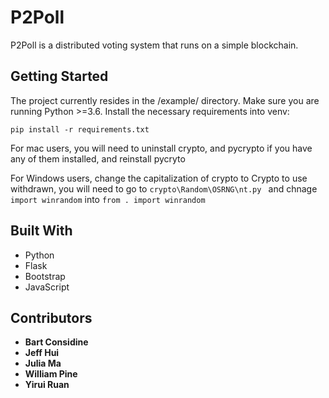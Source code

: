 # P2Poll
P2Poll is a distributed voting system that runs on a simple blockchain.

## Getting Started
The project currently resides in the /example/ directory.
Make sure you are running Python >=3.6. Install the necessary requirements into venv:
```
pip install -r requirements.txt
```

For mac users, you will need to uninstall crypto, and pycrypto if you have any of them installed, and reinstall pycryto

For Windows users, change the capitalization of crypto to Crypto to use withdrawn, you will need to go to ```crypto\Random\OSRNG\nt.py ``` and chnage   ```import winrandom```   into ```from . import winrandom```

## Built With
* Python
* Flask
* Bootstrap
* JavaScript

## Contributors
* **Bart Considine**
* **Jeff Hui**
* **Julia Ma**
* **William Pine**
* **Yirui Ruan**
